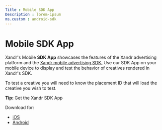 ```yaml
---
Title : Mobile SDK App
Description : lorem-ipsum
ms.custom : android-sdk
---
```



# Mobile SDK App



Xandr's Mobile **SDK App** showcases the features of
the Xandr advertising platform and the <a
href="xandr-mobile-sdks.md"
class="xref" target="_blank">Xandr mobile
advertising SDK.</a> Use our SDK App on your mobile device to display
and test the behavior of creatives rendered in
Xandr's SDK.

To test a creative you will need to know the placement ID that will load
the creative you wish to test.



<b>Tip:</b> Get the
Xandr SDK App

Download for:

- <a
  href="https://itunes.apple.com/us/app/appnexussdkapp/id736869833?mt=8"
  class="xref" target="_blank">iOS</a>
- <a
  href="https://play.google.com/store/apps/details?id=com.appnexus.opensdkapp"
  class="xref" target="_blank">Android</a>






